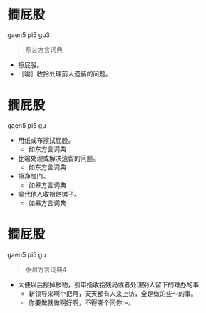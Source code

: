 # 𢵧屁股
gaen5 pi5 gu3
> 东台方言词典
- 擦屁股。
- ［喻］收拾处理前人遗留的问题。

# 𢵧屁股
gaen5 pi5 gu
+ 用纸或布擦拭屁股。
  * 如东方言词典
+ 比喻处理或解决遗留的问题。
  * 如东方言词典
+ 擦净肛门。
  * 如皋方言词典
+ 喻代他人收拾烂摊子。
  * 如皋方言词典

# 𢵧屁股
gaen5 pi5 gu
> 泰州方言词典4
- 大便以后擦掉秽物，引申指收拾残局或者处理别人留下的难办的事
  - 新领导来啊个把月，天天都有人来上访，全是做的些～的事。
  - 你要做就做啊好啊，不得哪个同你～。
